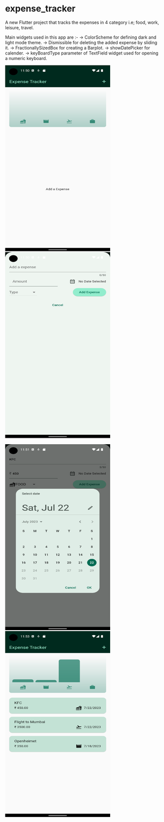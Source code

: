 # expense_tracker

A new Flutter project that tracks the expenses in 4 category i.e; food, work, leisure, travel.


Main widgets used in this app are :-
    -> ColorScheme for defining dark and light mode theme.
    -> Dismissible for deleting the added expense by sliding it.
    -> FractionallySizedBox for creating a Barplot.
    -> showDatePicker for calender.
    -> keyBoardType parameter of TextField widget used for opening a numeric keyboard.


<!-- Two images in a row -->
<div >
  <img src="https://github.com/adityawalture/flutter_Expense_tracking_app/blob/main/screenshots/1.png" alt="Image 1" width="340" height="600 style="margin-right: 20px;"/>
  <img src="https://github.com/adityawalture/flutter_Expense_tracking_app/blob/main/screenshots/2.png" alt="Image 2" width="340" height="600"/>
</div>
<br>
<!-- Two images in a row -->
<div >
  <img src="https://github.com/adityawalture/flutter_Expense_tracking_app/blob/main/screenshots/3.png" alt="Image 3" width="340" height="600" style="margin-right: 20px;"/>
  <img src="https://github.com/adityawalture/flutter_Expense_tracking_app/blob/main/screenshots/4.png" alt="Image 4" width="340" height="600"/>
</div>

